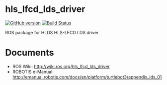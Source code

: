 # hls_lfcd_lds_driver

[![GitHub version](https://badge.fury.io/gh/ROBOTIS-GIT%2Fhls_lfcd_lds_driver.svg)](https://badge.fury.io/gh/ROBOTIS-GIT%2Fhls_lfcd_lds_driver) [![Build Status](https://travis-ci.org/ROBOTIS-GIT/hls_lfcd_lds_driver.svg?branch=master)](https://travis-ci.org/ROBOTIS-GIT/hls_lfcd_lds_driver)

ROS package for HLDS HLS-LFCD LDS driver

# Documents
- ROS Wiki: http://wiki.ros.org/hls_lfcd_lds_driver
- ROBOTIS e-Manual: http://emanual.robotis.com/docs/en/platform/turtlebot3/appendix_lds_01
